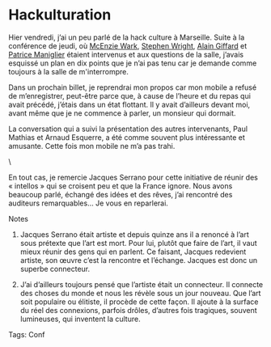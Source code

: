 # Hackulturation

Hier vendredi, j’ai un peu parlé de la hack culture à Marseille. Suite à la conférence de jeudi, où [McEnzie Wark](http://www.ludiccrew.org/wark/), [Stephen Wright](http://www.inha.fr/spip.php?article1450), [Alain Giffard](http://alaingiffard.blogs.com/) et [Patrice Maniglier](http://ciepfc.rhapsodyk.net/article.php3?id_article=51) étaient intervenus et aux questions de la salle, j’avais esquissé un plan en dix points que je n’ai pas tenu car je demande comme toujours à la salle de m'interrompre.

Dans un prochain billet, je reprendrai mon propos car mon mobile a refusé de m’enregistrer, peut-être parce que, à cause de l’heure et du repas qui avait précédé, j’étais dans un état flottant. Il y avait d’ailleurs devant moi, avant même que je ne commence à parler, un monsieur qui dormait.

La conversation qui a suivi la présentation des autres intervenants, Paul Mathias et Arnaud Esquerre, a été comme souvent plus intéressante et amusante. Cette fois mon mobile ne m’a pas trahi.

\

En tout cas, je remercie Jacques Serrano pour cette initiative de réunir des « intellos » qui se croisent peu et que la France ignore. Nous avons beaucoup parlé, échangé des idées et des rêves, j’ai rencontré des auditeurs remarquables… Je vous en reparlerai.

Notes

1. Jacques Serrano était artiste et depuis quinze ans il a renoncé à l’art sous prétexte que l’art est mort. Pour lui, plutôt que faire de l’art, il vaut mieux réunir des gens qui en parlent. Ce faisant, Jacques redevient artiste, son œuvre c’est la rencontre et l’échange. Jacques est donc un superbe connecteur.

2. J’ai d’ailleurs toujours pensé que l’artiste était un connecteur. Il connecte des choses du monde et nous les révèle sous un jour nouveau. Que l’art soit populaire ou élitiste, il procède de cette façon. Il ajoute à la surface du réel des connexions, parfois drôles, d’autres fois tragiques, souvent lumineuses, qui inventent la culture.

Tags: Conf